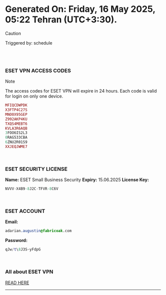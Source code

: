 # Generated On: Friday, 16 May 2025, 05:22 Tehran (UTC+3:30).

> [!CAUTION]
> Triggered by: schedule

<br><br>

### ESET VPN ACCESS CODES

> [!NOTE]
> The access codes for ESET VPN will expire in 24 hours.
> Each code is valid for login on only one device.

```ruby
MFIQCDWPDK
X3FTP4C27S
MNO0X95GEP
Z992AKP4KU
TXQS4MEBT6
KVLA3R6AQB
3FOO6IS2L3
0RAG533CBA
6ZNU2R01S9
XXJEQJWME7
```

<br>

### ESET SECURITY LICENSE

**Name:** ESET Small Business Security
**Expiry:** 15.06.2025
**License Key:**

```POV-Ray SDL
NVVV-X4B9-8J2C-TFVR-8C6V
```

<br>

### ESET ACCOUNT

**Email:**

```CSS
adarian.augustin@fabricoak.com
```

**Password:**

```POV-Ray SDL
qJw/t\8J3S~yFdpG
```

<br>

### All about ESET VPN

[READ HERE](https://t.me/F_NiREvil/2113)

---

<br><br>

